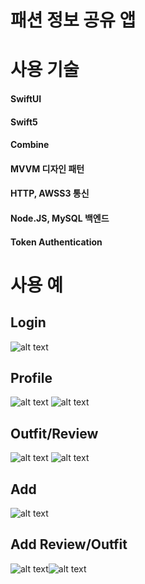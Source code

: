 # 패션 정보 공유 앱

# 사용 기술

#### SwiftUI

#### Swift5

#### Combine

#### MVVM 디자인 패턴

#### HTTP, AWSS3 통신

#### Node.JS, MySQL 백엔드

#### Token Authentication


# 사용 예

## Login 
![alt text](https://github.com/junbangg/flex/blob/master/exampleimg/login.png?raw=true)

## Profile 
![alt text](https://github.com/junbangg/flex/blob/master/exampleimg/newprofile.png?raw=true) ![alt text](https://github.com/junbangg/flex/blob/master/exampleimg/newprofile_review3.png?raw=true)

## Outfit/Review
![alt text](https://github.com/junbangg/flex/blob/master/exampleimg/newoutfit.png?raw=true) ![alt text](https://github.com/junbangg/flex/blob/master/exampleimg/review.png?raw=true)

## Add
![alt text](https://github.com/junbangg/flex/blob/master/exampleimg/add.png?raw=true)

## Add Review/Outfit
![alt text](https://github.com/junbangg/flex/blob/master/exampleimg/add_review.png?raw=true)![alt text](https://github.com/junbangg/flex/blob/master/exampleimg/add_outfit.png?raw=true)
